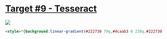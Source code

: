 # [Target #9 - Tesseract](https://cssbattle.dev/play/9)

![](https://cssbattle.dev/targets/9.png)

```HTML
<style>*{background:linear-gradient(#222730 79q,#4caab3 0 238q,#222730 0)}*~*{margin:75 125;background:radial-gradient(#393E46 26q,#4CAAB3 0);box-shadow:0 0 0 53q#222730;transform:rotate(45deg
```
